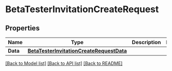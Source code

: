 # BetaTesterInvitationCreateRequest

## Properties

Name | Type | Description | Notes
------------ | ------------- | ------------- | -------------
**Data** | [**BetaTesterInvitationCreateRequestData**](BetaTesterInvitationCreateRequest_data.md) |  | 

[[Back to Model list]](../README.md#documentation-for-models) [[Back to API list]](../README.md#documentation-for-api-endpoints) [[Back to README]](../README.md)


